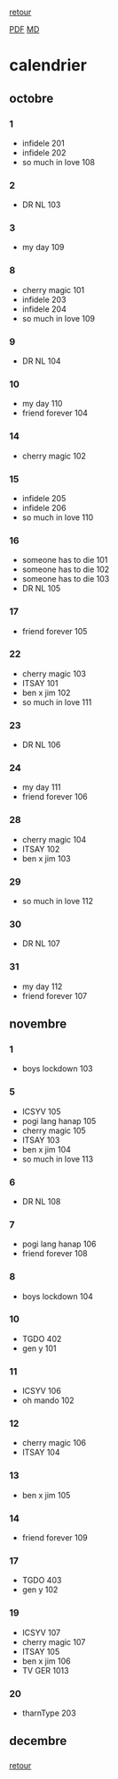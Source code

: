 [retour](./../index.html)
<!-- -->
[PDF](./cal.pdf) [MD](./cal.md) 


# calendrier

## octobre
### 1
* infidele 201
* infidele 202
* so much in love 108
### 2
* DR NL 103
### 3
* my day 109
### 8
* cherry magic 101
* infidele 203
* infidele 204
* so much in love 109
### 9
* DR NL 104
### 10
* my day 110
* friend forever 104
### 14
* cherry magic 102
### 15
* infidele 205
* infidele 206
* so much in love 110
### 16
* someone has to die 101
* someone has to die 102
* someone has to die 103
* DR NL 105
### 17
* friend forever 105
### 22
* cherry magic 103
* ITSAY 101
* ben x jim 102
* so much in love 111
### 23
* DR NL 106
### 24
* my day 111
* friend forever 106
### 28
* cherry magic 104
* ITSAY 102
* ben x jim 103
### 29
* so much in love 112
### 30
* DR NL 107
### 31
* my day 112
* friend forever 107

## novembre
### 1
* boys lockdown 103
### 5
* ICSYV 105
* pogi lang hanap 105
* cherry magic 105
* ITSAY 103
* ben x jim 104
* so much in love 113
### 6
* DR NL 108
### 7
* pogi lang hanap 106
* friend forever 108
### 8
* boys lockdown 104
### 10
* TGDO 402
* gen y 101
### 11
* ICSYV 106
* oh mando 102
### 12
* cherry magic 106
* ITSAY 104
### 13
* ben x jim 105
### 14
* friend forever 109
### 17
* TGDO 403
* gen y 102
### 19
* ICSYV 107
* cherry magic 107
* ITSAY 105
* ben x jim 106
* TV GER 1013
### 20
* tharnType 203
### 
### 
### 
### 
### 
### 
### 
### 
### 
### 
### 
### 
### 
### 
### 
### 
### 
### 
### 
### 
### 
### 
### 
### 
### 
### 
### 
### 
### 


## decembre

### 
### 
### 
### 
### 
### 
### 
### 
### 





[retour](./../index.html)